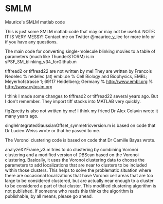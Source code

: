 # SMLM
Maurice's SMLM matlab code

This is just some SMLM matlab code that may or may not be useful.
NOTE: IT IS VERY MESSY!
Contact me on Twitter @maurice_y_lee for more info or if you have any questions.

The main code for converting single-molecule blinking movies to a table of parameters (much like ThunderSTORM) is in sPSF_SM_blinking_v34_forGithub.m

tiffread2 or tiffread22 are not written by me!
They are written by Francois Nedelec % nedelec (at) embl.de
% Cell Biology and Biophysics, EMBL; Meyerhofstrasse 1; 69117 Heidelberg; Germany
% http://www.embl.org
% http://www.cytosim.org

I think I made some changes to tiffread2 or tiffread22 several years ago. But I don't remember.
They import tiff stacks into MATLAB very quickly.

fig2pretty is also not written by me! I think my friend Dr Alex Colavin wrote it many years ago.

singleIntegratedGaussianOffset_symmetricversion.m is based on code that Dr Lucien Weiss wrote or that he passed to me.

The Voronoi clustering code is based on code that Dr Camille Bayas wrote.

analyzeXYFrame_v3.m tries to do clustering by combining Voronoi clustering and a modified version of DBScan based on the Voronoi clustering. Basically, it uses the Voronoi clustering data to choose the parameters to add localizations that are near to clusters to be included within those clusters. This helps to solve the problematic situation where there are occasional localizations that have Voronoi cell areas that are too large to be considered clustered, but are actually near enough to a cluster to be considered a part of that cluster.
This modified clustering algorithm is not published. If someone who reads this thinks the algorithm is publishable, by all means, please go ahead.
